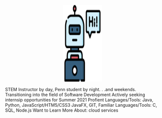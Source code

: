 ![]()

<p align="center">
  <img width="128" height="250" src="https://github.com/murraiscanlon/murraiscanlon/blob/main/bot.png">
</p>


STEM Instructor by day, Penn student by night. . .and weekends.
Transitioning into the field of Software Development
Actively seeking internsip opportunities for Summer 2021
Profient Languages/Tools: Java, Python, JavaScript/HTM5/CSS3 JavaFX, GIT, 
Familiar Languages/Tools: C, SQL, Node.js
Want to Learn More About: cloud services

